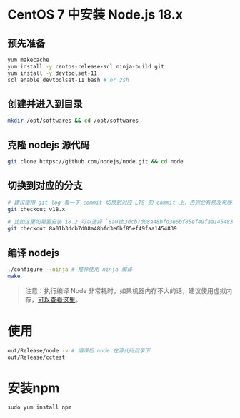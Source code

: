 # CentOS 7 中安装 Node.js 18.x

## 预先准备
```bash
yum makecache
yum install -y centos-release-scl ninja-build git
yum install -y devtoolset-11
scl enable devtoolset-11 bash # or zsh
```

## 创建并进入到目录
```bash
mkdir /opt/softwares && cd /opt/softwares
```

## 克隆 nodejs 源代码
```bash
git clone https://github.com/nodejs/node.git && cd node
```

## 切换到对应的分支
```bash
# 建议使用 git log 看一下 commit 切换到对应 LTS 的 commit 上，否则会有预发布版本
git checkout v18.x

# 比如这里如果要安装 18.2 可以选择 `8a01b3dcb7d08a48bfd3e6bf85ef49faa1454839`
git checkout 8a01b3dcb7d08a48bfd3e6bf85ef49faa1454839
```

## 编译 nodejs
```bash
./configure --ninja # 推荐使用 ninja 编译
make
```

> 注意：执行编译 Node 非常耗时，如果机器内存不大的话，建议使用虚拟内存，[可以查看这里](/os/centos/centos7/how-to-add-swap-space-on-centos-7-operating-system.md)。

# 使用
```bash
out/Release/node -v # 编译后 node 在源代码目录下
out/Release/cctest
```

# 安装npm

```basj
sudo yum install npm
```

